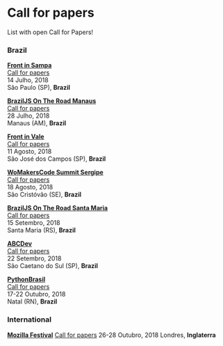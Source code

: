 # Call for papers

List with open Call for Papers!

### Brazil

[**Front in Sampa**](https://www.frontinsampa.com.br/)  
[Call for papers](https://www.papercall.io/frontinsampa2018)  
14 Julho, 2018  
São Paulo (SP), **Brazil**

[**BrazilJS On The Road Manaus**](https://braziljs.org/eventos/braziljs-on-the-road-manaus/)  
[Call for papers](https://docs.google.com/forms/d/e/1FAIpQLScI7xxd2QX5JwXmzL9ZUGAB3BH9iCJwz1d-ckcX_5H0KsK6Ug/viewform)  
28 Julho, 2018  
Manaus (AM), **Brazil**

[**Front in Vale**](http://www.frontinvale.com.br)  
[Call for papers](https://frontinvale.typeform.com/to/EcAYVU)  
11 Agosto, 2018  
São José dos Campos (SP), **Brazil**

[**WoMakersCode Summit Sergipe**](http://womakerscode.org/womakerscode-summit-sergipe/)  
[Call for papers](http://womakerscode.org/submeta-sua-palestra/)  
18 Agosto, 2018  
São Cristóvão (SE), **Brazil**

[**BrazilJS On The Road Santa Maria**](https://braziljs.org/eventos/braziljs-on-the-road-santa-maria/)  
[Call for papers](https://docs.google.com/forms/d/e/1FAIpQLScrpj_s6P70vC0IsLLfSuy8Q4cMRc5FREiUQ4DvMrmIdYXbJA/viewform)  
15 Setembro, 2018  
Santa Maria (RS), **Brazil**

[**ABCDev**](http://2018.abcdevelopers.org/)  
[Call for papers](https://abcdevelopers.typeform.com/to/q779xK)  
22 Setembro, 2018  
São Caetano do Sul (SP), **Brazil**

[**PythonBrasil**](https://2018.pythonbrasil.org.br/)  
[Call for papers](https://speakerfight.com/events/python-brasil-2018-palestras/)  
17-22 Outubro, 2018  
Natal (RN), **Brazil**

### International

[**Mozilla Festival**](https://mozillafestival.org/)
[Call for papers](https://mozillafestival.org/proposals)
26-28 Outubro, 2018
Londres, **Inglaterra**
